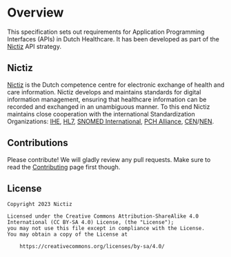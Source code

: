﻿# Overview

This specification sets out requirements for Application Programming Interfaces (APIs) in Dutch Healthcare. It has been
developed as part of the [Nictiz](https://nictiz.nl/) API strategy.

## Nictiz

[Nictiz](https://nictiz.nl/) is the Dutch competence centre for electronic exchange of health and care information.
Nictiz develops and maintains standards for digital information management, ensuring that healthcare information can be
recorded and exchanged in an unambiguous manner. To this end Nictiz maintains close cooperation with the international
Standardization Organizations:
[IHE](https://www.ihe-europe.net/), [HL7](https://www.hl7.org/), [SNOMED International](https://www.snomed.org/),
[PCH Alliance](https://www.pchalliance.org/), [CEN](https://www.cencenelec.eu/)/[NEN](https://www.nen.nl/en/).

## Contributions

Please contribute! We will gladly review any pull requests. Make sure to read the [Contributing](./contributing.md) page
first though.

## License

```
Copyright 2023 Nictiz

Licensed under the Creative Commons Attribution-ShareAlike 4.0
International (CC BY-SA 4.0) License, (the "License");
you may not use this file except in compliance with the License.
You may obtain a copy of the License at

    https://creativecommons.org/licenses/by-sa/4.0/
```